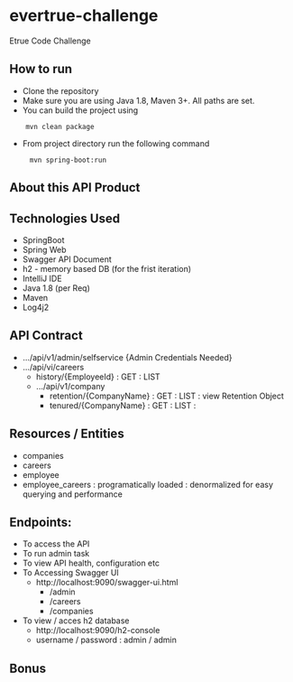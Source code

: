 # evertrue-challenge
Etrue Code Challenge

## How to run
* Clone the repository
* Make sure you are using Java 1.8, Maven 3+. All paths are set.
* You can build the project using   
````
    mvn clean package
````
* From project directory run the following command
````
     mvn spring-boot:run
````
## About this API Product


## Technologies Used
- SpringBoot 
- Spring Web
- Swagger API Document
- h2 - memory based DB (for the frist iteration)
- IntelliJ IDE
- Java 1.8 (per Req)
- Maven 
- Log4j2

## API Contract
  - .../api/v1/admin/selfservice {Admin Credentials Needed}
  - .../api/vi/careers
  	- history/{EmployeeId} : GET : LIST<CareerInfo>
	- .../api/v1/company
		- retention/{CompanyName} : GET : LIST<Company>  : view Retention Object
		- tenured/{CompanyName} : GET : LIST<Company>	:	
	
## Resources / Entities
- companies
- careers
- employee
- employee_careers : programatically loaded : denormalized for easy querying and performance

## Endpoints:
- To access the API
- To run admin task
- To view API health, configuration etc
- To Accessing Swagger UI
    - http://localhost:9090/swagger-ui.html
        - /admin
        - /careers
        - /companies
- To view / acces h2 database
    - http://localhost:9090/h2-console
    - username / password : admin / admin

## Bonus

